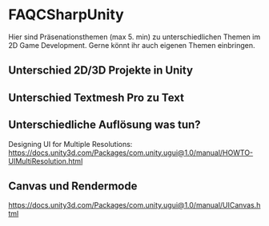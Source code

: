 # FAQCSharpUnity

Hier sind Präsenationsthemen (max 5. min) zu unterschiedlichen Themen im 2D Game Development. Gerne könnt ihr auch eigenen Themen einbringen. 

## Unterschied 2D/3D Projekte in Unity
## Unterschied Textmesh Pro zu Text
## Unterschiedliche Auflösung was tun?
Designing UI for Multiple Resolutions: https://docs.unity3d.com/Packages/com.unity.ugui@1.0/manual/HOWTO-UIMultiResolution.html
## Canvas und Rendermode
https://docs.unity3d.com/Packages/com.unity.ugui@1.0/manual/UICanvas.html
